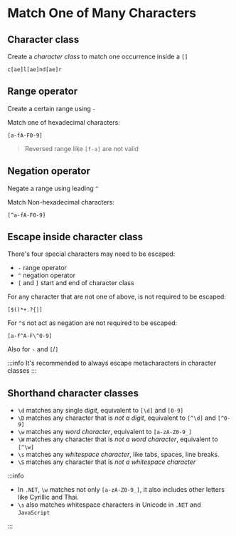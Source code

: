 # Match One of Many Characters

## Character class

Create a *character class* to match one occurrence inside a `[]`

```regexp
c[ae]l[ae]nd[ae]r
```

## Range operator

Create a certain range using `-`

Match one of hexadecimal characters:

```regexp
[a-fA-F0-9]
```

> Reversed range like `[f-a]` are not valid

## Negation operator

Negate a range using leading `^`

Match Non-hexadecimal characters:

```regexp
[^a-fA-F0-9]
```

## Escape inside character class

There's four special characters may need to be escaped:

- `-` range operator
- `^` negation operator
- `[` and `]` start and end of character class

For any character that are not one of above, is not required to be escaped:

```regexp
[$()*+.?{|]
```

For `^`s not act as negation are not required to be escaped:

```regexp
[a-f^A-F\^0-9]
```

Also for `-` and `[`/`]`

:::info
It's recommended to always escape metacharacters in character classes
:::

## Shorthand character classes

- `\d` matches any single *digit*, equivalent to `[\d]` and `[0-9]`
- `\D` matches any character that is *not a digit*, equivalent to `[^\d]` and `[^0-9]`
- `\w` matches any *word character*, equivalent to `[a-zA-Z0-9_]`
- `\W` matches any character that is *not a word character*, equivalent to `[^\w]`
- `\s` matches any *whitespace character*, like tabs, spaces, line breaks.
- `\S` matches any character that is *not a whitespace character*

:::info

- In `.NET`, `\w` matches not only `[a-zA-Z0-9_]`, it also includes other letters like Cyrillic and Thai.
- `\s` also matches whitespace characters in Unicode in `.NET` and `JavaScript`

:::
